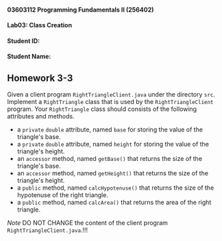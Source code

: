 #### 03603112 Programming Fundamentals II (256402) 
#### Lab03: Class Creation 
#### Student ID: <YOUR-STUDENT-ID>
#### Student Name: <YOUR-NAME>

## Homework 3-3
Given a client program `RightTriangleClient.java` under the directory `src`.
 Implement a `RightTriangle` class that is used by the `RightTriangleClient` program. 
 Your `RightTriangle` class should consists of the following attributes and methods.
 
 * a `private` `double` attribute, named `base` for storing the value of the triangle's base.
 * a `private` `double` attribute, named `height` for storing the value of the triangle's height. 
 * an `accessor` method, named `getBase()` that returns the size of the triangle's base.
 * an `accessor` method, named `getHeight()` that returns the size of the triangle's height.
 * a `public` method, named `calcHypotenuse()` that returns the size of the hypotenuse of the right triangle.
 * a `public` method, named `calcArea()` that returns the area of the right triangle.
 
*Note* DO NOT CHANGE the content of the client program `RightTriangleClient.java`.!!!
